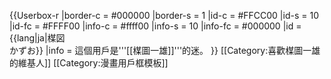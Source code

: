 {{Userbox-r
  |border-c = #000000
  |border-s = 1
  |id-c     = #FFCC00
  |id-s     = 10
  |id-fc    = #FFFF00
  |info-c   = #ffff00
  |info-s   = 10
  |info-fc  = #000000
  |id       = {{lang|ja|楳図<br>かずお}}
  |info     = 這個用戶是'''[[楳圖一雄]]'''的迷。
}}
<includeonly>[[Category:喜歡楳圖一雄的維基人]]</includeonly>
<noinclude>[[Category:漫畫用戶框模板]]</noinclude>